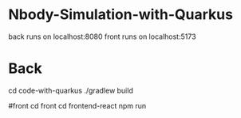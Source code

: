 # Nbody-Simulation-with-Quarkus
back runs on localhost:8080
front runs on localhost:5173

# Back
cd code-with-quarkus
./gradlew build

#front 
cd front
cd frontend-react
npm run
